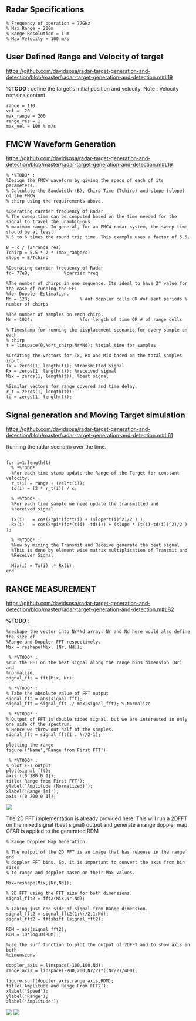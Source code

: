 

## Radar Specifications

```{.codeinput}
% Frequency of operation = 77GHz
% Max Range = 200m
% Range Resolution = 1 m
% Max Velocity = 100 m/s
```

## User Defined Range and Velocity of target 

https://github.com/davidsosa/radar-target-generation-and-detection/blob/master/radar-target-generation-and-detection.m#L19

**%TODO** : define the target's initial position and velocity. Note :
Velocity remains contant

```{.codeinput}
range = 110
vel = -20
max_range = 200
range_res = 1
max_vel = 100 % m/s
```

## FMCW Waveform Generation 
https://github.com/davidsosa/radar-target-generation-and-detection/blob/master/radar-target-generation-and-detection.m#L19

```{.codeinput}
% *%TODO* :
%Design the FMCW waveform by giving the specs of each of its parameters.
% Calculate the Bandwidth (B), Chirp Time (Tchirp) and slope (slope) of the FMCW
% chirp using the requirements above.

%Operating carrier frequency of Radar
% The sweep time can be computed based on the time needed for the signal to travel the unambiguous
% maximum range. In general, for an FMCW radar system, the sweep time should be at least
% 5 to 6 times the round trip time. This example uses a factor of 5.5.

B = c / (2*range_res)
Tchirp = 5.5 * 2 * (max_range/c)  
slope = B/Tchirp

%Operating carrier frequency of Radar 
fc= 77e9;             %carrier freq

%The number of chirps in one sequence. Its ideal to have 2^ value for the ease of running the FFT
%for Doppler Estimation.
Nd = 128;                   % #of doppler cells OR #of sent periods % number of chirps

%The number of samples on each chirp.
Nr = 1024;                  %for length of time OR # of range cells

% Timestamp for running the displacement scenario for every sample on each
% chirp
t = linspace(0,Nd*t_chirp,Nr*Nd); %total time for samples

%Creating the vectors for Tx, Rx and Mix based on the total samples input.
Tx = zeros(1, length(t)); %transmitted signal
Rx = zeros(1, length(t)); %received signal
Mix = zeros(1, length(t)); %beat signal

%Similar vectors for range_covered and time delay.
r_t = zeros(1, length(t));
td = zeros(1, length(t));
```

## Signal generation and Moving Target simulation 
https://github.com/davidsosa/radar-target-generation-and-detection/blob/master/radar-target-generation-and-detection.m#L61

Running the radar scenario over the time.

```{.codeinput}

for i=1:length(t)         
  % *%TODO* 
  %For each time stamp update the Range of the Target for constant velocity. 
  r_t(i) = range + (vel*t(i));
  td(i) = (2 * r_t(i)) / c;

  % *%TODO* :
  %For each time sample we need update the transmitted and
  %received signal. 

  Tx(i)   = cos(2*pi*(fc*t(i) + (slope*t(i)^2)/2 ) );
  Rx(i)   = cos(2*pi*(fc*(t(i) -td(i)) + (slope * (t(i)-td(i))^2)/2 ) );
    
  % *%TODO* :
  %Now by mixing the Transmit and Receive generate the beat signal
  %This is done by element wise matrix multiplication of Transmit and
  %Receiver Signal

  Mix(i) = Tx(i) .* Rx(i);
end

```

## RANGE MEASUREMENT 
https://github.com/davidsosa/radar-target-generation-and-detection/blob/master/radar-target-generation-and-detection.m#L82


**%TODO** :

```{.codeinput}
%reshape the vector into Nr*Nd array. Nr and Nd here would also define the size of
%Range and Doppler FFT respectively.
Mix = reshape(Mix, [Nr, Nd]);

 % *%TODO* :
%run the FFT on the beat signal along the range bins dimension (Nr) and
%normalize.
signal_fft = fft(Mix, Nr);

 % *%TODO* :
% Take the absolute value of FFT output
signal_fft = abs(signal_fft);
signal_fft = signal_fft ./ max(signal_fft); % Normalize

 % *%TODO* :
% Output of FFT is double sided signal, but we are interested in only one side of the spectrum.
% Hence we throw out half of the samples.
signal_fft = signal_fft(1 : Nr/2-1);

plotting the range
figure ('Name','Range from First FFT')

 % *%TODO* :
% plot FFT output 
plot(signal_fft);
axis ([0 180 0 1]);
title('Range from First FFT');
ylabel('Amplitude (Normalized)');
xlabel('Range [m]');
axis ([0 200 0 1]);

```

![](./images/range_1st_fft.jpg/)


The 2D FFT implementation is already provided here. This will run a 2DFFT on the mixed
signal (beat signal) output and generate a range doppler map.
CFAR is applied to the generated RDM



```{.codeinput}
% Range Doppler Map Generation.

% The output of the 2D FFT is an image that has reponse in the range and
% doppler FFT bins. So, it is important to convert the axis from bin sizes
% to range and doppler based on their Max values.

Mix=reshape(Mix,[Nr,Nd]);

% 2D FFT using the FFT size for both dimensions.
signal_fft2 = fft2(Mix,Nr,Nd);

% Taking just one side of signal from Range dimension.
signal_fft2 = signal_fft2(1:Nr/2,1:Nd);
signal_fft2 = fftshift (signal_fft2);

RDM = abs(signal_fft2);
RDM = 10*log10(RDM) ;

%use the surf function to plot the output of 2DFFT and to show axis in both
%dimensions

doppler_axis = linspace(-100,100,Nd);
range_axis = linspace(-200,200,Nr/2)*((Nr/2)/400);

figure,surf(doppler_axis,range_axis,RDM);
title('Amplitude and Range From FFT2');
xlabel('Speed');
ylabel('Range');
zlabel('Amplitude');

```

![](./images/range_1st_fft.jpg/)
![](./images/range_2nd_fft.jpg/)
